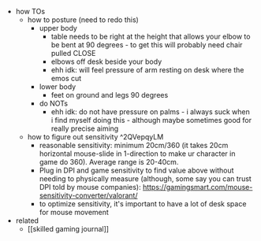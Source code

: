   * how TOs
    * how to posture (need to redo this)
      * upper body
        * table needs to be right at the height that allows your elbow to be bent at 90 degrees - to get this will probably need chair pulled CLOSE
        * elbows off desk beside your body
        * ehh idk: will feel pressure of arm resting on desk where the emos cut
      * lower body
        * feet on ground and legs 90 degrees
      * do NOTs
        * ehh idk: do not have pressure on palms - i always suck when i find myself doing this - although maybe sometimes good for really precise aiming
    * how to figure out sensitivity ^2QVepqyLM
      * reasonable sensitivity: minimum 20cm/360 (it takes 20cm horizontal mouse-slide in 1-direction to make ur character in game do 360). Average range is 20-40cm.
      * Plug in DPI and game sensitivity to find value above without needing to physically measure (although, some say you can trust DPI told by mouse companies): https://gamingsmart.com/mouse-sensitivity-converter/valorant/
      * to optimize sensitivity, it's important to have a lot of desk space for mouse movement
  * related
    * [[skilled gaming journal]]